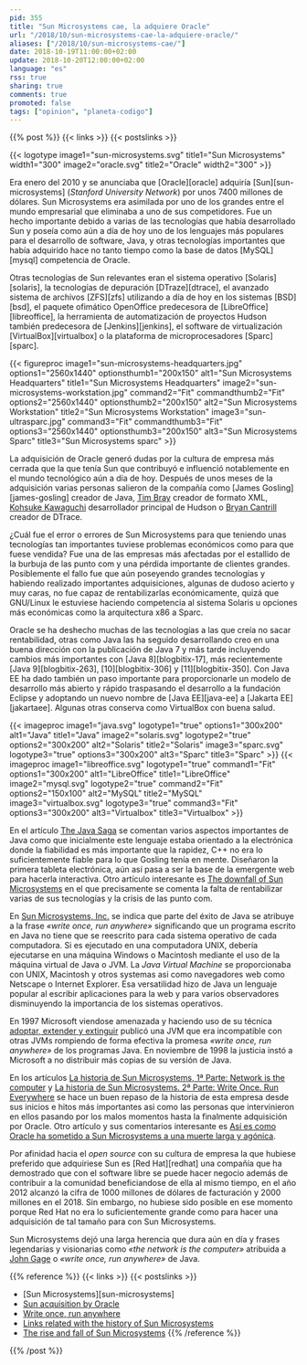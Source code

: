 ```yaml
---
pid: 355
title: "Sun Microsystems cae, la adquiere Oracle"
url: "/2018/10/sun-microsystems-cae-la-adquiere-oracle/"
aliases: ["/2018/10/sun-microsystems-cae/"]
date: 2018-10-19T11:00:00+02:00
update: 2018-10-20T12:00:00+02:00
language: "es"
rss: true
sharing: true
comments: true
promoted: false
tags: ["opinion", "planeta-codigo"]
---
```


{{% post %}}
{{< links >}}
{{< postslinks >}}

{{< logotype image1="sun-microsystems.svg" title1="Sun Microsystems" width1="300" image2="oracle.svg" title2="Oracle" width2="300" >}}

Era enero del 2010 y se anunciaba que [Oracle][oracle] adquiría [Sun][sun-microsystems] (_Stanford University Network_) por unos 7400 millones de dólares. Sun Microsystems era asimilada por uno de los grandes entre el mundo empresarial que eliminaba a uno de sus competidores. Fue un hecho importante debido a varias de las tecnologías que había desarrollado Sun y poseía como aún a día de hoy uno de los lenguajes más populares para el desarrollo de software, Java, y otras tecnologías importantes que había adquirido hace no tanto tiempo como la base de datos [MySQL][mysql] competencia de Oracle.

Otras tecnologías de Sun relevantes eran el sistema operativo [Solaris][solaris], la tecnologías de depuración [DTraze][dtrace], el avanzado sistema de archivos [ZFS][zfs] utilizando a día de hoy en los sistemas [BSD][bsd], el paquete ofimático OpenOffice predecesora de [LibreOffice][libreoffice], la herramienta de automatización de proyectos Hudson también predecesora de [Jenkins][jenkins], el software de virtualización [VirtualBox][virtualbox] o la plataforma de microprocesadores [Sparc][sparc].

<div class="media">
    {{< figureproc
        image1="sun-microsystems-headquarters.jpg" options1="2560x1440" optionsthumb1="200x150" alt1="Sun Microsystems Headquarters" title1="Sun Microsystems Headquarters"
        image2="sun-microsystems-workstation.jpg" command2="Fit" commandthumb2="Fit" options2="2560x1440" optionsthumb2="200x150" alt2="Sun Microsystems Workstation" title2="Sun Microsystems Workstation"
        image3="sun-ultrasparc.jpg" command3="Fit" commandthumb3="Fit" options3="2560x1440" optionsthumb3="200x150" alt3="Sun Microsystems Sparc" title3="Sun Microsystems sparc" >}}
</div>

La adquisición de Oracle generó dudas por la cultura de empresa más cerrada que la que tenía Sun que contribuyó e influenció notablemente en el mundo tecnológico aún a día de hoy. Después de unos meses de la adquisición varias personas salieron de la compañía como [James Gosling][james-gosling] creador de Java, [Tim Bray](https://en.wikipedia.org/wiki/Tim_Bray) creador de formato XML, [Kohsuke Kawaguchi](https://en.wikipedia.org/wiki/Kohsuke_Kawaguchi) desarrollador principal de Hudson o [Bryan Cantrill](https://en.wikipedia.org/wiki/Bryan_Cantrill) creador de DTrace.

¿Cuál fue el error o errores de Sun Microsystems para que teniendo unas tecnologías tan importantes tuviese problemas económicos como para que fuese vendida? Fue una de las empresas más afectadas por el estallido de la burbuja de las punto com y una pérdida importante de clientes grandes. Posiblemente el fallo fue que aún poseyendo grandes tecnologías y habiendo realizado importantes adquisiciones, algunas de dudoso acierto y muy caras, no fue capaz de rentabilizarlas económicamente, quizá que GNU/Linux le estuviese haciendo competencia al sistema Solaris u opciones más económicas como la arquitectura x86 a Sparc.

Oracle se ha deshecho muchas de las tecnologías a las que creía no sacar rentabilidad, otras como Java las ha seguido desarrollando creo en una buena dirección con la publicación de Java 7 y más tarde incluyendo cambios más importantes con [Java 8][blogbitix-17], más recientemente [Java 9][blogbitix-263], [10][blogbitix-306] y [11][blogbitix-350]. Con Java EE ha dado también un paso importante para proporcionarle un modelo de desarrollo más abierto y rápido traspasando el desarrollo a la fundación Eclipse y adoptando un nuevo nombre de [Java EE][java-ee] a [Jakarta EE][jakartaee]. Algunas otras conserva como VirtualBox con buena salud.

<div class="media">
    {{< imageproc
        image1="java.svg" logotype1="true" options1="300x200" alt1="Java" title1="Java"
        image2="solaris.svg" logotype2="true" options2="300x200" alt2="Solaris" title2="Solaris"
        image3="sparc.svg" logotype3="true" options3="300x200" alt3="Sparc" title3="Sparc" >}}
    {{< imageproc
        image1="libreoffice.svg" logotype1="true" command1="Fit" options1="300x200" alt1="LibreOffice" title1="LibreOffice"
        image2="mysql.svg" logotype2="true" command2="Fit" options2="150x100" alt2="MySQL" title2="MySQL"
        image3="virtualbox.svg" logotype3="true" command3="Fit" options3="300x200" alt3="Virtualbox" title3="Virtualbox" >}}
</div>

En el artículo [The Java Saga](https://www.wired.com/1995/12/java-saga/) se comentan varios aspectos importantes de Java como que inicialmente este lenguaje estaba orientado a la electrónica donde la fiabilidad es más importante que la rapidez, C++ no era lo suficientemente fiable para lo que Gosling tenía en mente. Diseñaron la primera tableta electrónica, aún así pasa a ser la base de la emergente web para hacerla interactiva. Otro artículo interesante es [The downfall of Sun Microsystems](https://www.networkworld.com/article/2268096/servers/the-downfall-of-sun-microsystems.html) en el que precisamente se comenta la falta de rentabilizar varias de sus tecnologías y la crisis de las punto com.

En [Sun Microsystems, Inc.](https://www.britannica.com/topic/Sun-Microsystems-Inc) se indica que parte del éxito de Java se atribuye a la frase _«write once, run anywhere»_ significando que un programa escrito en Java no tiene que se reescrito para cada sistema operativo de cada computadora. Si es ejecutado en una computadora UNIX, debería ejecutarse en una máquina Windows o Macintosh mediante el uso de la máquina virtual de Java o JVM. La _Java Virtual Machine_ se proporcionaba con UNIX, Macintosh y otros systemas asi como navegadores web como Netscape o Internet Explorer. Esa versatilidad hizo de Java un lenguaje popular al escribir aplicaciones para la web y para varios observadores disminuyendo la importancia de los sistemas operativos.

En 1997 Microsoft viendose amenazada y haciendo uso de su técnica [adoptar, extender y extinguir](https://en.wikipedia.org/wiki/Embrace%2C_extend%2C_and_extinguish) publicó una JVM que era incompatible con otras JVMs rompiendo de forma efectiva la promesa _«write once, run anywhere»_ de los programas Java. En noviembre de 1998 la justicia instó a Microsoft a no distribuir más copias de su versión de Java.

En los artículos [La historia de Sun Microsystems, 1ª Parte: Network is the computer](https://mailchi.mp/bonillaware/sun-microsystems-1?e=ccf70eee59) y [La historia de Sun Microsystems. 2ª Parte: Write Once. Run Everywhere](https://mailchi.mp/bonillaware/sun-microsystems-2?e=ccf70eee59) se hace un buen repaso de la historia de esta empresa desde sus inicios e hitos más importantes asi como las personas que intervinieron en ellos pasando por los malos momentos hasta la finalmente adquisición por Oracle. Otro artículo y sus comentarios interesante es [Así es como Oracle ha sometido a Sun Microsystems a una muerte larga y agónica](https://www.xataka.com/historia-tecnologica/asi-es-como-oracle-ha-sometido-a-sun-microsystems-a-una-muerte-larga-y-agonica).

Por afinidad hacia el _open source_ con su cultura de empresa la que hubiese preferido que adquiriese Sun es [Red Hat][redhat] una compañía que ha demostrado que con el software libre se puede hacer negocio además de contribuir a la comunidad beneficiandose de ella al mismo tiempo, en el año 2012 alcanzó la cifra de 1000 millones de dólares de facturación y 2000 millones en el 2018. Sin embargo, no hubiese sido posible en ese momento porque Red Hat no era lo suficientemente grande como para hacer una adquisición de tal tamaño para con Sun Microsystems.

Sun Microsystems dejó una larga herencia que dura aún en día y frases legendarias y visionarias como _«the network is the computer»_ atribuida a [John Gage](https://en.wikipedia.org/wiki/John_Gage) o _«write once, run anywhere»_ de Java.

{{% reference %}}
{{< links >}}
{{< postslinks >}}
* [Sun Microsystems][sun-microsystems]
* [Sun acquisition by Oracle](https://en.wikipedia.org/wiki/Sun_acquisition_by_Oracle)
* [Write once, run anywhere](https://en.wikipedia.org/wiki/Write_once,_run_anywhere)
* [Links related with the history of Sun Microsystems](https://gist.github.com/dbonillaf/d62dc83bc3747cccb0d885c9d4ad76f5)
* [The rise and fall of Sun Microsystems](https://www.arnnet.com.au/slideshow/334210/pictures-remember-rise-fall-sun-microsystems/)
{{% /reference %}}

{{% /post %}}

